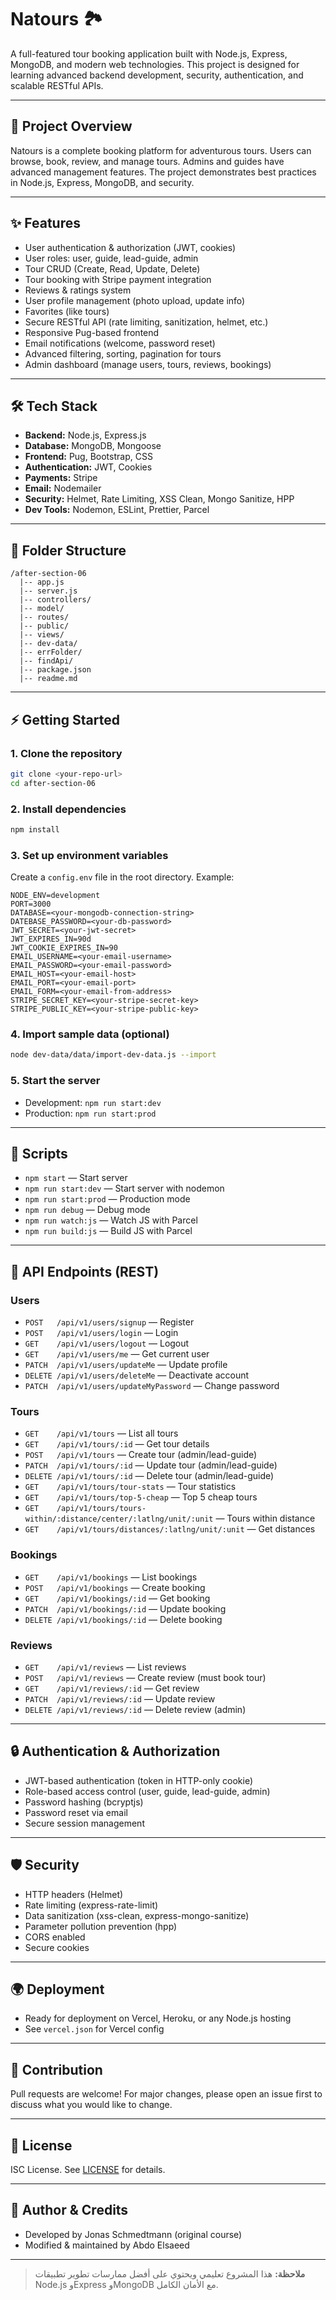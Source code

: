 # Natours 🏞️

A full-featured tour booking application built with Node.js, Express, MongoDB, and modern web technologies. This project is designed for learning advanced backend development, security, authentication, and scalable RESTful APIs.

---

## 🚀 Project Overview
Natours is a complete booking platform for adventurous tours. Users can browse, book, review, and manage tours. Admins and guides have advanced management features. The project demonstrates best practices in Node.js, Express, MongoDB, and security.

---

## ✨ Features
- User authentication & authorization (JWT, cookies)
- User roles: user, guide, lead-guide, admin
- Tour CRUD (Create, Read, Update, Delete)
- Tour booking with Stripe payment integration
- Reviews & ratings system
- User profile management (photo upload, update info)
- Favorites (like tours)
- Secure RESTful API (rate limiting, sanitization, helmet, etc.)
- Responsive Pug-based frontend
- Email notifications (welcome, password reset)
- Advanced filtering, sorting, pagination for tours
- Admin dashboard (manage users, tours, reviews, bookings)

---

## 🛠️ Tech Stack
- **Backend:** Node.js, Express.js
- **Database:** MongoDB, Mongoose
- **Frontend:** Pug, Bootstrap, CSS
- **Authentication:** JWT, Cookies
- **Payments:** Stripe
- **Email:** Nodemailer
- **Security:** Helmet, Rate Limiting, XSS Clean, Mongo Sanitize, HPP
- **Dev Tools:** Nodemon, ESLint, Prettier, Parcel

---

## 📁 Folder Structure
```
/after-section-06
  |-- app.js
  |-- server.js
  |-- controllers/
  |-- model/
  |-- routes/
  |-- public/
  |-- views/
  |-- dev-data/
  |-- errFolder/
  |-- findApi/
  |-- package.json
  |-- readme.md
```

---

## ⚡ Getting Started

### 1. Clone the repository
```bash
git clone <your-repo-url>
cd after-section-06
```

### 2. Install dependencies
```bash
npm install
```

### 3. Set up environment variables
Create a `config.env` file in the root directory. Example:
```env
NODE_ENV=development
PORT=3000
DATABASE=<your-mongodb-connection-string>
DATEBASE_PASSWORD=<your-db-password>
JWT_SECRET=<your-jwt-secret>
JWT_EXPIRES_IN=90d
JWT_COOKIE_EXPIRES_IN=90
EMAIL_USERNAME=<your-email-username>
EMAIL_PASSWORD=<your-email-password>
EMAIL_HOST=<your-email-host>
EMAIL_PORT=<your-email-port>
EMAIL_FORM=<your-email-from-address>
STRIPE_SECRET_KEY=<your-stripe-secret-key>
STRIPE_PUBLIC_KEY=<your-stripe-public-key>
```

### 4. Import sample data (optional)
```bash
node dev-data/data/import-dev-data.js --import
```

### 5. Start the server
- Development: `npm run start:dev`
- Production: `npm run start:prod`

---

## 📜 Scripts
- `npm start` — Start server
- `npm run start:dev` — Start server with nodemon
- `npm run start:prod` — Production mode
- `npm run debug` — Debug mode
- `npm run watch:js` — Watch JS with Parcel
- `npm run build:js` — Build JS with Parcel

---

## 🔗 API Endpoints (REST)

### Users
- `POST   /api/v1/users/signup` — Register
- `POST   /api/v1/users/login` — Login
- `GET    /api/v1/users/logout` — Logout
- `GET    /api/v1/users/me` — Get current user
- `PATCH  /api/v1/users/updateMe` — Update profile
- `DELETE /api/v1/users/deleteMe` — Deactivate account
- `PATCH  /api/v1/users/updateMyPassword` — Change password

### Tours
- `GET    /api/v1/tours` — List all tours
- `GET    /api/v1/tours/:id` — Get tour details
- `POST   /api/v1/tours` — Create tour (admin/lead-guide)
- `PATCH  /api/v1/tours/:id` — Update tour (admin/lead-guide)
- `DELETE /api/v1/tours/:id` — Delete tour (admin/lead-guide)
- `GET    /api/v1/tours/tour-stats` — Tour statistics
- `GET    /api/v1/tours/top-5-cheap` — Top 5 cheap tours
- `GET    /api/v1/tours/tours-within/:distance/center/:latlng/unit/:unit` — Tours within distance
- `GET    /api/v1/tours/distances/:latlng/unit/:unit` — Get distances

### Bookings
- `GET    /api/v1/bookings` — List bookings
- `POST   /api/v1/bookings` — Create booking
- `GET    /api/v1/bookings/:id` — Get booking
- `PATCH  /api/v1/bookings/:id` — Update booking
- `DELETE /api/v1/bookings/:id` — Delete booking

### Reviews
- `GET    /api/v1/reviews` — List reviews
- `POST   /api/v1/reviews` — Create review (must book tour)
- `GET    /api/v1/reviews/:id` — Get review
- `PATCH  /api/v1/reviews/:id` — Update review
- `DELETE /api/v1/reviews/:id` — Delete review (admin)

---

## 🔒 Authentication & Authorization
- JWT-based authentication (token in HTTP-only cookie)
- Role-based access control (user, guide, lead-guide, admin)
- Password hashing (bcryptjs)
- Password reset via email
- Secure session management

---

## 🛡️ Security
- HTTP headers (Helmet)
- Rate limiting (express-rate-limit)
- Data sanitization (xss-clean, express-mongo-sanitize)
- Parameter pollution prevention (hpp)
- CORS enabled
- Secure cookies

---

## 🌍 Deployment
- Ready for deployment on Vercel, Heroku, or any Node.js hosting
- See `vercel.json` for Vercel config

---

## 🤝 Contribution
Pull requests are welcome! For major changes, please open an issue first to discuss what you would like to change.

---

## 📄 License
ISC License. See [LICENSE](LICENSE) for details.

---

## 👤 Author & Credits
- Developed by Jonas Schmedtmann (original course)
- Modified & maintained by Abdo Elsaeed

---

> **ملاحظة:** هذا المشروع تعليمي ويحتوي على أفضل ممارسات تطوير تطبيقات Node.js وExpress وMongoDB مع الأمان الكامل.
